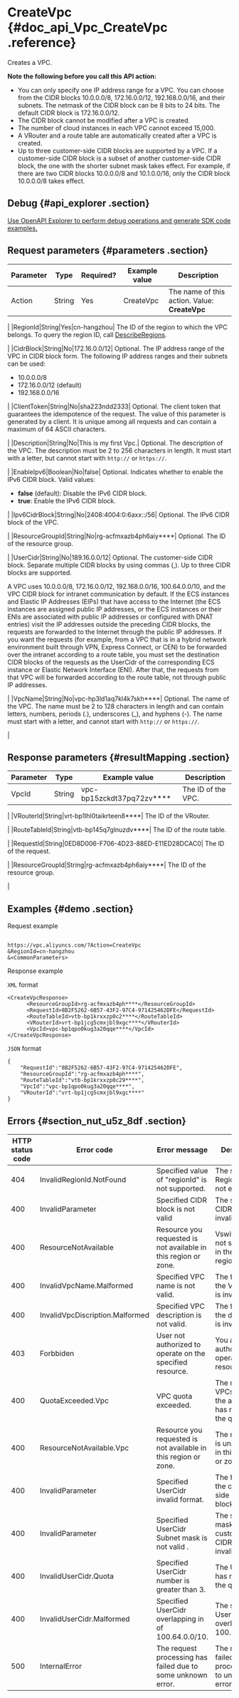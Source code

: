 # CreateVpc {#doc_api_Vpc_CreateVpc .reference}

Creates a VPC.

**Note the following before you call this API action:**

-   You can only specify one IP address range for a VPC. You can choose from the CIDR blocks 10.0.0.0/8, 172.16.0.0/12, 192.168.0.0/16, and their subnets. The netmask of the CIDR block can be 8 bits to 24 bits. The default CIDR block is 172.16.0.0/12.
-   The CIDR block cannot be modified after a VPC is created.
-   The number of cloud instances in each VPC cannot exceed 15,000.
-   A VRouter and a route table are automatically created after a VPC is created.
-   Up to three customer-side CIDR blocks are supported by a VPC. If a customer-side CIDR block is a subset of another customer-side CIDR block, the one with the shorter subnet mask takes effect. For example, if there are two CIDR blocks 10.0.0.0/8 and 10.1.0.0/16, only the CIDR block 10.0.0.0/8 takes effect.

## Debug {#api_explorer .section}

[Use OpenAPI Explorer to perform debug operations and generate SDK code examples.](https://api.aliyun.com/#product=Vpc&api=CreateVpc&type=RPC&version=2016-04-28)

## Request parameters {#parameters .section}

|Parameter|Type|Required?|Example value|Description|
|---------|----|---------|-------------|-----------|
|Action|String|Yes|CreateVpc| The name of this action. Value: **CreateVpc**

 |
|RegionId|String|Yes|cn-hangzhou| The ID of the region to which the VPC belongs. To query the region ID, call [DescribeRegions](~~36063~~).

 |
|CidrBlock|String|No|172.16.0.0/12| Optional. The IP address range of the VPC in CIDR block form. The following IP address ranges and their subnets can be used:

 -   10.0.0.0/8
-   172.16.0.0/12 \(default\)
-   192.168.0.0/16

 |
|ClientToken|String|No|sha223ndd2333| Optional. The client token that guarantees the idempotence of the request. The value of this parameter is generated by a client. It is unique among all requests and can contain a maximum of 64 ASCII characters.

 |
|Description|String|No|This is my first Vpc.| Optional. The description of the VPC. The description must be 2 to 256 characters in length. It must start with a letter, but cannot start with `http://` or `https://`.

 |
|EnableIpv6|Boolean|No|false| Optional. Indicates whether to enable the IPv6 CIDR block. Valid values:

 -   **false** \(default\): Disable the IPv6 CIDR block.
-   **true**: Enable the IPv6 CIDR block.

 |
|Ipv6CidrBlock|String|No|2408:4004:0:6axx::/56| Optional. The IPv6 CIDR block of the VPC.

 |
|ResourceGroupId|String|No|rg-acfmxazb4ph6aiy\*\*\*\*| Optional. The ID of the resource group.

 |
|UserCidr|String|No|189.16.0.0/12| Optional. The customer-side CIDR block. Separate multiple CIDR blocks by using commas \(,\). Up to three CIDR blocks are supported.

 A VPC uses 10.0.0.0/8, 172.16.0.0/12, 192.168.0.0/16, 100.64.0.0/10, and the VPC CIDR block for intranet communication by default. If the ECS instances and Elastic IP Addresses \(EIPs\) that have access to the Internet \(the ECS instances are assigned public IP addresses, or the ECS instances or their ENIs are associated with public IP addresses or configured with DNAT entries\) visit the IP addresses outside the preceding CIDR blocks, the requests are forwarded to the Internet through the public IP addresses. If you want the requests \(for example, from a VPC that is in a hybrid network environment built through VPN, Express Connect, or CEN\) to be forwarded over the intranet according to a route table, you must set the destination CIDR blocks of the requests as the UserCidr of the corresponding ECS instance or Elastic Network Interface \(ENI\). After that, the requests from that VPC will be forwarded according to the route table, not through public IP addresses.

 |
|VpcName|String|No|vpc-hp3ld1aq7kl4k7skh\*\*\*\*| Optional. The name of the VPC. The name must be 2 to 128 characters in length and can contain letters, numbers, periods \(.\), underscores \(\_\), and hyphens \(-\). The name must start with a letter, and cannot start with `http://` or `https://`.

 |

## Response parameters {#resultMapping .section}

|Parameter|Type|Example value|Description|
|---------|----|-------------|-----------|
|VpcId|String|vpc-bp15zckdt37pq72zv\*\*\*\*| The ID of the VPC.

 |
|VRouterId|String|vrt-bp1lhl0taikrteen8\*\*\*\*| The ID of the VRouter.

 |
|RouteTableId|String|vtb-bp145q7glnuzdv\*\*\*\*| The ID of the route table.

 |
|RequestId|String|0ED8D006-F706-4D23-88ED-E11ED28DCAC0| The ID of the request.

 |
|ResourceGroupId|String|rg-acfmxazb4ph6aiy\*\*\*\*| The ID of the resource group.

 |

## Examples {#demo .section}

Request example

``` {#request_demo}

https://vpc.aliyuncs.com/?Action=CreateVpc
&RegionId=cn-hangzhou
&<CommonParameters>

```

Response example

`XML` format

``` {#xml_return_success_demo}
<CreateVpcResponse>
      <ResourceGroupId>rg-acfmxazb4ph****</ResourceGroupId>
	  <RequestId>8B2F5262-6B57-43F2-97C4-971425462DFE</RequestId>
	  <RouteTableId>vtb-bp1krxxzp0c2****</RouteTableId>
	  <VRouterId>vrt-bp1jcg5cmxjbl9xgc****</VRouterId>
	  <VpcId>vpc-bp1qpo0kug3a20qqe****</VpcId>
</CreateVpcResponse>
```

`JSON` format

``` {#json_return_success_demo}
{
	"RequestId":"8B2F5262-6B57-43F2-97C4-971425462DFE",
	"ResourceGroupId":"rg-acfmxazb4ph****",
	"RouteTableId":"vtb-bp1krxxzp0c29****",
	"VpcId":"vpc-bp1qpo0kug3a20qqe****",
	"VRouterId":"vrt-bp1jcg5cmxjbl9xgc****"
}
```

## Errors {#section_nut_u5z_8df .section}

|HTTP status code|Error code|Error message|Description|
|----------------|----------|-------------|-----------|
|404|InvalidRegionId.NotFound|Specified value of "regionId" is not supported.|The specified RegionId does not exist.|
|400|InvalidParameter|Specified CIDR block is not valid|The specified CIDR block is invalid.|
|400|ResourceNotAvailable|Resource you requested is not available in this region or zone.|Vswitches are not supported in the specified region or zone.|
|400|InvalidVpcName.Malformed|Specified VPC name is not valid.|The format of the VPC name is invalid.|
|400|InvalidVpcDiscription.Malformed|Specified VPC description is not valid.|The format of the description is invalid.|
|403|Forbbiden|User not authorized to operate on the specified resource.|You are not authorized to operate on this resource.|
|400|QuotaExceeded.Vpc|VPC quota exceeded.|The number of VPCs under the account has reached the quota.|
|400|ResourceNotAvailable.Vpc|Resource you requested is not available in this region or zone.|The resource is unavailable in this region or zone.|
|400|InvalidParameter|Specified UserCidr invalid format.|The format of the customer-side CIDR block is invalid.|
|400|InvalidParameter|Specified UserCidr Subnet mask is not valid .|The subnet mask of the customer-side CIDR block is invalid.|
|400|InvalidUserCidr.Quota|Specified UserCidr number is greater than 3.|The UserCidr has reached the quota.|
|400|InvalidUserCidr.Malformed|Specified UserCidr overlapping in of 100.64.0.0/10.|The specified UserCidr overlaps with 100.64.0.0/10.|
|500|InternalError|The request processing has failed due to some unknown error.|The request failed to be processed due to unknown errors.|

